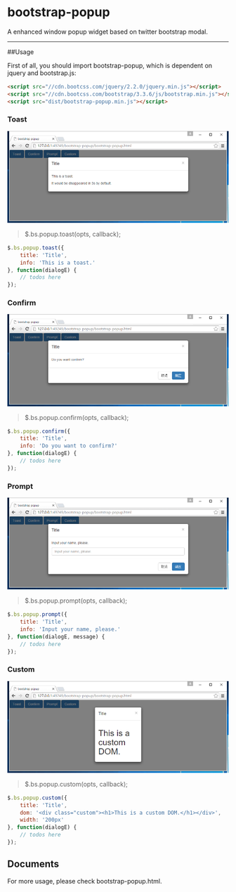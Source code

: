 # bootstrap-popup
A enhanced window popup widget based on twitter bootstrap modal.

------
##Usage

First of all, you should import bootstrap-popup, which is dependent on jquery and bootstrap.js:
```html
<script src="//cdn.bootcss.com/jquery/2.2.0/jquery.min.js"></script>
<script src="//cdn.bootcss.com/bootstrap/3.3.6/js/bootstrap.min.js"></script>
<script src="dist/bootstrap-popup.min.js"></script>
```

### Toast
![此处输入图片的描述][1]
> $.bs.popup.toast(opts, callback);
```javascript
$.bs.popup.toast({
    title: 'Title',
    info: 'This is a toast.'
}, function(dialogE) {
    // todos here
});
```

### Confirm
![此处输入图片的描述][2]
> $.bs.popup.confirm(opts, callback);
```javascript
$.bs.popup.confirm({
    title: 'Title',
    info: 'Do you want to confirm?'
}, function(dialogE) {
    // todos here
});
```

### Prompt
![此处输入图片的描述][3]
> $.bs.popup.prompt(opts, callback);
```javascript
$.bs.popup.prompt({
    title: 'Title',
    info: 'Input your name, please.'
}, function(dialogE, message) {
    // todos here
});
```

### Custom
![此处输入图片的描述][4]
> $.bs.popup.custom(opts, callback);
```javascript
$.bs.popup.custom({
    title: 'Title',
    dom: '<div class="custom"><h1>This is a custom DOM.</h1></div>',
    width: '200px'
}, function(dialogE) {
    // todos here
});
```

## Documents
For more usage, please check bootstrap-popup.html.


  [1]: https://raw.githubusercontent.com/JSoon/bootstrap-popup/master/pics/1_toast.png
  [2]: https://raw.githubusercontent.com/JSoon/bootstrap-popup/master/pics/2_confirm.png
  [3]: https://raw.githubusercontent.com/JSoon/bootstrap-popup/master/pics/3_prompt.png
  [4]: https://raw.githubusercontent.com/JSoon/bootstrap-popup/master/pics/4_custom.png
